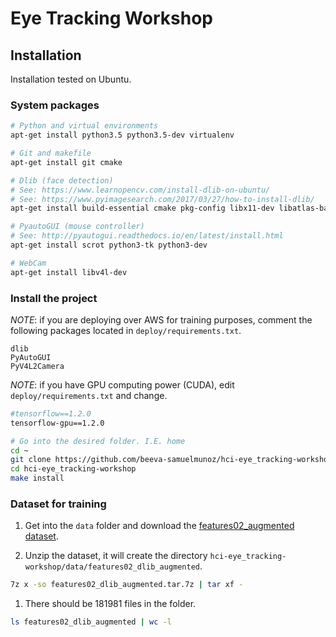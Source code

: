 # Eye Tracking Workshop


## Installation

Installation tested on Ubuntu.

### System packages

```bash
# Python and virtual environments
apt-get install python3.5 python3.5-dev virtualenv

# Git and makefile
apt-get install git cmake

# Dlib (face detection)
# See: https://www.learnopencv.com/install-dlib-on-ubuntu/
# See: https://www.pyimagesearch.com/2017/03/27/how-to-install-dlib/
apt-get install build-essential cmake pkg-config libx11-dev libatlas-base-dev libgtk-3-dev libboost-all-dev libboost-python-dev

# PyautoGUI (mouse controller)
# See: http://pyautogui.readthedocs.io/en/latest/install.html
apt-get install scrot python3-tk python3-dev

# WebCam
apt-get install libv4l-dev
```

### Install the project

_NOTE_: if you are deploying over AWS for training purposes, comment the following packages located in `deploy/requirements.txt`.
```
dlib
PyAutoGUI
PyV4L2Camera
```

_NOTE_: if you have GPU computing power (CUDA), edit `deploy/requirements.txt` and change.

```bash
#tensorflow==1.2.0
tensorflow-gpu==1.2.0
```

```bash
# Go into the desired folder. I.E. home
cd ~
git clone https://github.com/beeva-samuelmunoz/hci-eye_tracking-workshop.git
cd hci-eye_tracking-workshop
make install
```


### Dataset for training
1. Get into the `data` folder and download the [features02_augmented dataset](https://drive.google.com/file/d/0B4BwXne65MbQdWhmNXlFaGdNWjA/view?usp=sharing).

1. Unzip the dataset, it will create the directory `hci-eye_tracking-workshop/data/features02_dlib_augmented`.
```bash
7z x -so features02_dlib_augmented.tar.7z | tar xf -
```

1. There should be 181981 files in the folder.
```bash
ls features02_dlib_augmented | wc -l
```
